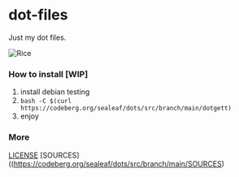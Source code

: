 # dot-files
Just my dot files.

![Rice](https://codeberg.org/sealeaf/dots/raw/branch/main/rice.png)

### How to install [WIP]
 1. install debian testing
 2. `bash -C $(curl https://codeberg.org/sealeaf/dots/src/branch/main/dotgett)`
 3. enjoy

### More
[LICENSE](https://codeberg.org/sealeaf/dots/src/branch/main/LICENSE.txt)
[SOURCES]((https://codeberg.org/sealeaf/dots/src/branch/main/SOURCES)
